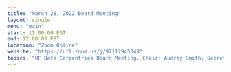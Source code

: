 ```yaml
---
title: "March 28, 2022 Board Meeting"
layout: single
menu: "main"
start: 11:00:00 EST
end: 12:00:00 EST
location: "Zoom Online"
website: "https://ufl.zoom.us/j/97112945048"
topics: "UF Data Carpentries Board Meeting. Chair: Audrey Smith; Secretary: Cory Brunson"
---
```

